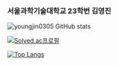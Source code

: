 ### 서울과학기술대학교 23학번 김영진 

![youngjin0305 GitHub stats](https://github-readme-stats.vercel.app/api?username=youngjin0305&show_icons=true&theme=tokyonight)

[![Solved.ac프로필](https://mazassumnida.wtf/api/v2/generate_badge?boj=youngjin)](https://solved.ac/profile/youngjin)

[![Top Langs](https://github-readme-stats.vercel.app/api/top-langs/?username=anuraghazra&layout=compact)](https://github.com/anuraghazra/github-readme-stats)
